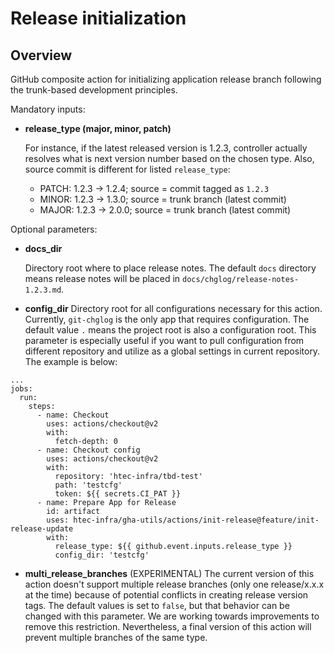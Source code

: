 # Release initialization

## Overview

GitHub composite action for initializing application release branch following 
the trunk-based development principles.

Mandatory inputs:
- **release_type (major, minor, patch)**
  
  For instance, if the latest released version is 1.2.3, controller actually resolves
  what is next version number based on the chosen type. Also, source commit is different for
  listed `release_type`:
    - PATCH: 1.2.3 -> 1.2.4; source = commit tagged as `1.2.3`
    - MINOR: 1.2.3 -> 1.3.0; source = trunk branch (latest commit)
    - MAJOR: 1.2.3 -> 2.0.0; source = trunk branch (latest commit)

Optional parameters:

- **docs_dir**
  
  Directory root where to place release notes. The default `docs` directory means release notes 
  will be placed in `docs/chglog/release-notes-1.2.3.md`.

- **config_dir**
  Directory root for all configurations necessary for this action. Currently, `git-chglog`
  is the only app that requires configuration. The default value `.` means the project root 
  is also a configuration root. This parameter is especially useful if you want to pull configuration 
  from different repository and utilize as a global settings in current repository. The example is below:

```
...
jobs:
  run:
    steps:
      - name: Checkout
        uses: actions/checkout@v2
        with:
          fetch-depth: 0
      - name: Checkout config
        uses: actions/checkout@v2
        with:
          repository: 'htec-infra/tbd-test'
          path: 'testcfg' 
          token: ${{ secrets.CI_PAT }}
      - name: Prepare App for Release
        id: artifact
        uses: htec-infra/gha-utils/actions/init-release@feature/init-release-update
        with:
          release_type: ${{ github.event.inputs.release_type }}
          config_dir: 'testcfg'

```
- **multi_release_branches** (EXPERIMENTAL)
  The current version of this action doesn't support multiple release branches (only one release/x.x.x at the time)
  because of potential conflicts in creating release version tags. The default values is set to `false`, 
  but that behavior can be changed with this parameter. We are working towards improvements to remove this restriction.
  Nevertheless, a final version of this action will prevent multiple branches of the same type.
